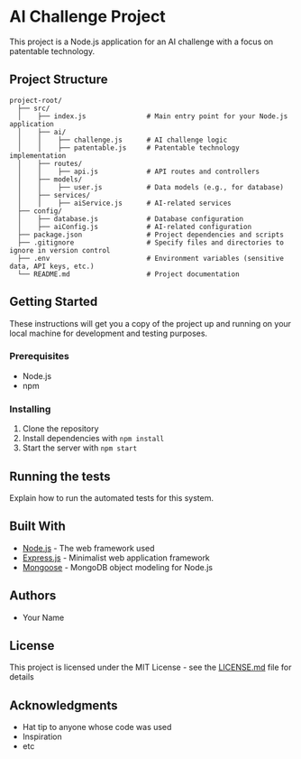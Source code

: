 # AI Challenge Project

This project is a Node.js application for an AI challenge with a focus on patentable technology.

## Project Structure

```
project-root/
  ├── src/
  │    ├── index.js               # Main entry point for your Node.js application
  │    ├── ai/
  │    │    ├── challenge.js      # AI challenge logic
  │    │    ├── patentable.js     # Patentable technology implementation
  │    ├── routes/
  │    │    ├── api.js            # API routes and controllers
  │    ├── models/
  │    │    ├── user.js           # Data models (e.g., for database)
  │    ├── services/
  │    │    ├── aiService.js      # AI-related services
  ├── config/
  │    ├── database.js            # Database configuration
  │    ├── aiConfig.js            # AI-related configuration
  ├── package.json                # Project dependencies and scripts
  ├── .gitignore                  # Specify files and directories to ignore in version control
  ├── .env                        # Environment variables (sensitive data, API keys, etc.)
  └── README.md                   # Project documentation
```

## Getting Started

These instructions will get you a copy of the project up and running on your local machine for development and testing purposes.

### Prerequisites

- Node.js
- npm

### Installing

1. Clone the repository
2. Install dependencies with `npm install`
3. Start the server with `npm start`

## Running the tests

Explain how to run the automated tests for this system.

## Built With

- [Node.js](https://nodejs.org/) - The web framework used
- [Express.js](https://expressjs.com/) - Minimalist web application framework
- [Mongoose](https://mongoosejs.com/) - MongoDB object modeling for Node.js

## Authors

- Your Name

## License

This project is licensed under the MIT License - see the [LICENSE.md](LICENSE.md) file for details

## Acknowledgments

- Hat tip to anyone whose code was used
- Inspiration
- etc
